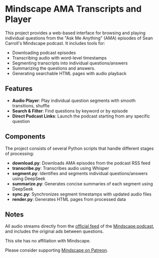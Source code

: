 
# Mindscape AMA Transcripts and Player

This project provides a web-based interface for browsing and playing 
individual questions from the
"Ask Me Anything" (AMA) episodes of Sean Carroll's Mindscape podcast. 
It includes tools for:

- Downloading podcast episodes
- Transcribing audio with word-level timestamps
- Segmenting transcripts into individual questions/answers
- Summarizing the questions and answers.
- Generating searchable HTML pages with audio playback

## Features

- **Audio Player**: Play individual question segments with smooth transitions, shuffle
- **Search & Filter**: Find questions by keyword or by episode
- **Direct Podcast Links**: Launch the podcast starting from any specific question

## Components

The project consists of several Python scripts that handle different stages of processing:

- **download.py**: Downloads AMA episodes from the podcast RSS feed
- **transcribe.py**: Transcribes audio using Whisper
- **segment.py**: Identifies and segments individual questions/answers using DeepSeek
- **summarize.py**: Generates concise summaries of each segment using DeepSeek
- **sync.py**: Synchronizes segment timestamps with updated audio files
- **render.py**: Generates HTML pages from processed data

## Notes

All audio streams directly from the
<a href="https://art19.com/shows/sean-carrolls-mindscape" target="_blank" rel="noopener noreferrer">
    official feed</a> of the
<a href="https://www.preposterousuniverse.com/podcast/" target="_blank" rel="noopener noreferrer">
    Mindscape podcast</a>,
and includes the original ads between questions.

This site has no affiliation with Mindscape.

Please consider supporting
<a href="https://www.patreon.com/seanmcarroll" target="_blank" rel="noopener noreferrer">
    Mindscape on Patreon</a>.
